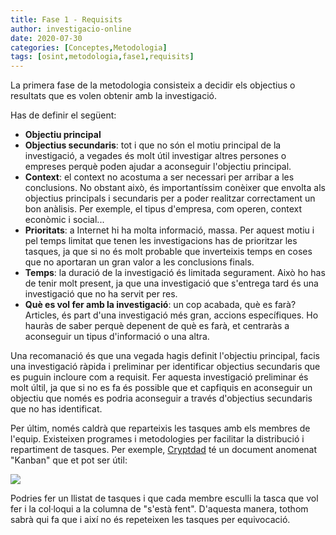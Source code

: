 ```yaml
---
title: Fase 1 - Requisits
author: investigacio-online
date: 2020-07-30
categories: [Conceptes,Metodologia]
tags: [osint,metodologia,fase1,requisits]
---
```


La primera fase de la metodologia consisteix a decidir els objectius o resultats que es volen obtenir amb la investigació.

Has de definir el següent:
* **Objectiu principal**
* **Objectius secundaris**: tot i que no són el motiu principal de la investigació, a vegades és molt útil investigar altres persones o empreses perquè poden ajudar a aconseguir l'objectiu principal.
* **Context**: el context no acostuma a ser necessari per arribar a les conclusions. No obstant això, és importantíssim conèixer que envolta als objectius principals i secundaris per a poder realitzar correctament un bon anàlisis. Per exemple, el tipus d'empresa, com operen, context econòmic i social...
* **Prioritats**: a Internet hi ha molta informació, massa. Per aquest motiu i pel temps limitat que tenen les investigacions has de prioritzar les tasques, ja que si no és molt probable que inverteixis temps en coses que no aportaran un gran valor a les conclusions finals.
* **Temps**: la duració de la investigació és limitada segurament. Això ho has de tenir molt present, ja que una investigació que s'entrega tard és una investigació que no ha servit per res.
* **Què es vol fer amb la investigació**: un cop acabada, què es farà? Articles, és part d'una investigació més gran, accions específiques. Ho hauràs de saber perquè depenent de què es farà, et centraràs a aconseguir un tipus d'informació o una altra.

Una recomanació és que una vegada hagis definit l'objectiu principal, facis una investigació ràpida i preliminar per identificar objectius secundaris que es puguin incloure com a requisit. Fer aquesta investigació preliminar és molt últil, ja que si no es fa és possible que et capfiquis en aconseguir un objectiu que només es podria aconseguir a través d'objectius secundaris que no has identificat.

Per últim, només caldrà que reparteixis les tasques amb els membres de l'equip. Existeixen programes i metodologies per facilitar la distribució i repartiment de tasques. Per exemple, [Cryptdad](https://privacitat-anonimat.github.io/posts/cryptpad/) té un document anomenat "Kanban" que et pot ser útil:

![](https://raw.githubusercontent.com/investigacio-online/investigacio-online.github.io/master/img/2020-07-30-requisits/tasques.png)

Podries fer un llistat de tasques i que cada membre esculli la tasca que vol fer i la col·loqui a la columna de "s'està fent". D'aquesta manera, tothom sabrà qui fa que i així no és repeteixen les tasques per equivocació.